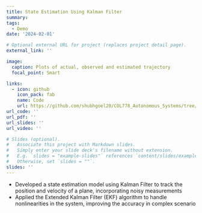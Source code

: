 ```yaml
---
title: State Estimation Using Kalman Filter
summary: 
tags:
  - Demo
date: '2024-02-01'

# Optional external URL for project (replaces project detail page).
external_link: ''

image: 
  caption: Plots of actual, observed and estimated trajectory
  focal_point: Smart

links:
  - icon: github
    icon_pack: fab
    name: Code
    url: https://github.com/shubhgoel20/COL778_Autonomous_Systems/tree/main/A1
url_code: ''
url_pdf: ''
url_slides: ''
url_video: ''

# Slides (optional).
#   Associate this project with Markdown slides.
#   Simply enter your slide deck's filename without extension.
#   E.g. `slides = "example-slides"` references `content/slides/example-slides.md`.
#   Otherwise, set `slides = ""`.
slides: ''
---
```


- Developed a state estimation model using Kalman Filter to track the position and velocity of a plane, incorporating noisy measurements
- Applied the Extended Kalman Filter (EKF) algorithm to handle nonlinearities in the system, improving the accuracy in complex scenario
